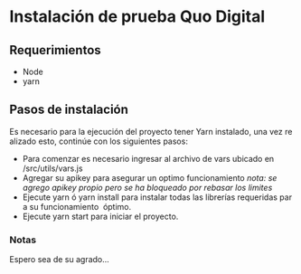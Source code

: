 # Instalación de prueba Quo Digital

## Requerimientos

- Node
- yarn

## Pasos de instalación

Es necesario para la ejecución del proyecto tener Yarn instalado, una vez realizado esto, continúe con los siguientes pasos:

- Para comenzar es necesario ingresar al archivo de vars ubicado en /src/utils/vars.js
- Agregar su apikey para asegurar un optimo funcionamiento *nota: se agrego apikey propio pero se ha bloqueado por rebasar los limites* 
- Ejecute yarn ó yarn install para instalar todas las librerías requeridas para su funcionamiento  óptimo.
- Ejecute yarn start para iniciar el proyecto.

### Notas
Espero sea de su agrado...
